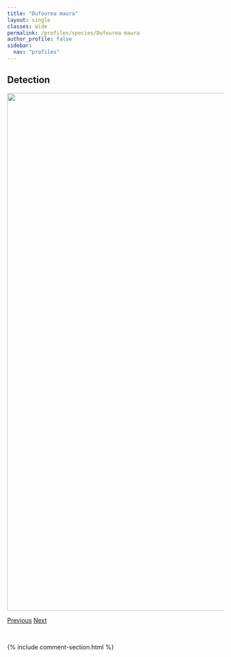 ```yaml
---
title: "Dufourea maura"
layout: single
classes: wide
permalink: /profiles/species/Dufourea maura
author_profile: false
sidebar:
  nav: "profiles"
---
```


<h2>Detection</h2>

<a href="/ANBC/assets/figures/species/Dufourea maura/range-map.png">
<img src="/ANBC/assets/figures/species/Dufourea maura/range-map.png" height = "1200" width = "800">
</a>

<a href="/profiles/species/Dufourea dilatipes" class="pagination--pager" title="PreviousName">Previous</a> <a href="/profiles/species/Halictus farinosus" class="pagination--pager" title="NextName">Next</a>

<p>&nbsp;</p>

{% include comment-section.html %}
